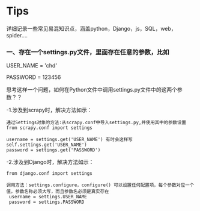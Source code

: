 # Tips
详细记录一些常见易混知识点，涵盖python，Django，js，SQL，web，spider....

### 一、存在一个settings.py文件，里面存在任意的参数，比如

   USER_NAME = 'chd'
   
   PASSWORD = 123456
   
   思考这样一个问题，如何在Python文件中调用settings.py文件中的这两个参数？？
   
   
   -1.涉及到scrapy时，解决方法如示：
   
    通过Settings对象的方法:从scrapy.conf中导入settings.py,并使用其中的参数设置
    from scrapy.conf import settings
    
    username = settings.get('USER_NAME') 有时会这样写self.settings.get('USER_NAME')
    password = settings.get('PASSWORD')
    
   -2.涉及到Django时，解决方法如示：
   
   
    from django.conf import settings
    
    调用方法：settings.configure，configure() 可以设置任何配置项，每个参数对应一个值。参数名称必须大写，而且参数名必须是真实存在
     username = settings.USER_NAME
     password = settings.PASSWORD
